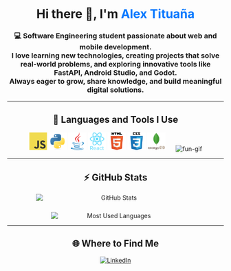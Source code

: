 <h1 align="center">Hi there 👋, I'm <span style="color:#0078ff;">Alex Tituaña</span></h1>

<h3 align="center">
💻 Software Engineering student passionate about web and mobile development.<br>
I love learning new technologies, creating projects that solve real-world problems, and exploring innovative tools like <b>FastAPI</b>, <b>Android Studio</b>, and <b>Godot</b>.<br>
Always eager to grow, share knowledge, and build meaningful digital solutions.
</h3>

---

<h2 align="center">
🚀 Languages and Tools I Use
</h2>

<p align="center">
  <img src="https://raw.githubusercontent.com/devicons/devicon/master/icons/javascript/javascript-original.svg" alt="javascript" width="42" height="42"/>
  <img src="https://raw.githubusercontent.com/devicons/devicon/master/icons/python/python-original.svg" alt="python" width="42" height="42"/>
  <img src="https://raw.githubusercontent.com/devicons/devicon/master/icons/java/java-original.svg" alt="java" width="42" height="42"/>
  <img src="https://raw.githubusercontent.com/devicons/devicon/master/icons/react/react-original-wordmark.svg" alt="react" width="42" height="42"/>
  <img src="https://raw.githubusercontent.com/devicons/devicon/master/icons/html5/html5-original-wordmark.svg" alt="html5" width="42" height="42"/>
  <img src="https://raw.githubusercontent.com/devicons/devicon/master/icons/css3/css3-original-wordmark.svg" alt="css3" width="42" height="42"/>
  <img src="https://raw.githubusercontent.com/devicons/devicon/master/icons/mongodb/mongodb-original-wordmark.svg" alt="mongodb" width="42" height="42"/>
  <img src="https://media0.giphy.com/media/v1.Y2lkPTc5MGI3NjExaWk3bWk3OXhnMTV6Ymk2dWM3cXhta2IzbHhvMTU5NHg1ZmJ6Z3VmZSZlcD12MV9pbnRlcm5hbF9naWZfYnlfaWQmY3Q9Zw/P8ef3Dkynk0xLx1h1T/giphy.gif" width="100" alt="fun-gif" style="vertical-align: middle; margin-left: 20px;"/>
</p>

---

<h2 align="center">⚡️ GitHub Stats</h2>

<div align="center" style="display: flex; justify-content: center; align-items: center; gap: 25px; flex-wrap: wrap;">
  <img width="370" src="https://github-readme-stats.vercel.app/api?username=aatituanau&theme=transparent&count_private=true&show_icons=true&rank_icon=github&locale=en" alt="GitHub Stats"/>
  <img width="300" src="https://github-readme-stats.vercel.app/api/top-langs?username=aatituanau&theme=transparent&layout=donut&hide=css&langs_count=8&border_radius=10&locale=en" alt="Most Used Languages"/>
</div>

---

<h2 align="center">🌐 Where to Find Me</h2>

<p align="center">
  <a href="https://www.linkedin.com/in/alex-armando-titua%C3%B1a-ushi%C3%B1a-ab4a43367/" target="_blank">
    <img src="https://img.shields.io/badge/LinkedIn-%230a77b6.svg?style=for-the-badge&logo=linkedin&logoColor=white" alt="LinkedIn"/>
  </a>
</p>

<img src="https://komarev.com/ghpvc/?username=aatituanau&style=flat-square&color=blue" alt=""/>

